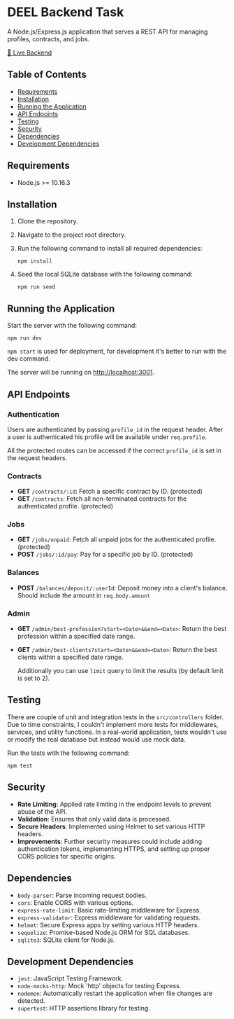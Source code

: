 # DEEL Backend Task

A Node.js/Express.js application that serves a REST API for managing profiles, contracts, and jobs.

[🚀 Live Backend](https://deel-backend.cyclic.cloud/contracts)

## Table of Contents

- [Requirements](#requirements)
- [Installation](#installation)
- [Running the Application](#running-the-application)
- [API Endpoints](#api-endpoints)
- [Testing](#testing)
- [Security](#security)
- [Dependencies](#dependencies)
- [Development Dependencies](#development-dependencies)

## Requirements

- Node.js >= 10.16.3

## Installation

1. Clone the repository.
2. Navigate to the project root directory.
3. Run the following command to install all required dependencies:

   ```
   npm install
   ```

4. Seed the local SQLite database with the following command:

   ```
   npm run seed
   ```

## Running the Application

Start the server with the following command:

```
npm run dev
```

`npm start` is used for deployment, for development it's better to run with the dev command.

The server will be running on [http://localhost:3001](http://localhost:3001).

## API Endpoints

### Authentication

Users are authenticated by passing `profile_id` in the request header. After a user is authenticated his profile will be available under `req.profile`.

All the protected routes can be accessed if the correct `profile_id` is set in the request headers.

### Contracts

- **GET** `/contracts/:id`: Fetch a specific contract by ID. (protected)
- **GET** `/contracts`: Fetch all non-terminated contracts for the authenticated profile. (protected)

### Jobs

- **GET** `/jobs/unpaid`: Fetch all unpaid jobs for the authenticated profile. (protected)
- **POST** `/jobs/:id/pay`: Pay for a specific job by ID. (protected)

### Balances

- **POST** `/balances/deposit/:userId`: Deposit money into a client's balance. Should include the amount in `req.body.amount`

### Admin

- **GET** `/admin/best-profession?start=<Date>&&end=<Date>`: Return the best profession within a specified date range.
- **GET** `/admin/best-clients?start=<Date>&&end=<Date>`: Return the best clients within a specified date range.

  Additionally you can use `limit` query to limit the results (by default limit is set to 2).

## Testing

There are couple of unit and integration tests in the `src/controllers` folder. Due to time constraints, I couldn't implement more tests for middlewares, services, and utility functions. In a real-world application, tests wouldn't use or modify the real database but instead would use mock data.

Run the tests with the following command:

```
npm test
```

## Security

- **Rate Limiting**: Applied rate limiting in the endpoint levels to prevent abuse of the API.
- **Validation**: Ensures that only valid data is processed.
- **Secure Headers**: Implemented using Helmet to set various HTTP headers.
- **Improvements**: Further security measures could include adding authentication tokens, implementing HTTPS, and setting up proper CORS policies for specific origins.

## Dependencies

- `body-parser`: Parse incoming request bodies.
- `cors`: Enable CORS with various options.
- `express-rate-limit`: Basic rate-limiting middleware for Express.
- `express-validator`: Express middleware for validating requests.
- `helmet`: Secure Express apps by setting various HTTP headers.
- `sequelize`: Promise-based Node.js ORM for SQL databases.
- `sqlite3`: SQLite client for Node.js.

## Development Dependencies

- `jest`: JavaScript Testing Framework.
- `node-mocks-http`: Mock 'http' objects for testing Express.
- `nodemon`: Automatically restart the application when file changes are detected.
- `supertest`: HTTP assertions library for testing.
